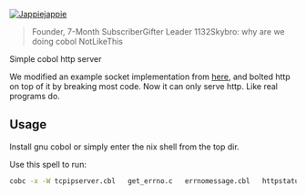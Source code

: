 [![Jappiejappie](https://img.shields.io/badge/twitch.tv-jappiejappie-purple?logo=twitch)](https://www.twitch.tv/jappiejappie)

> Founder, 7-Month SubscriberGifter Leader 1132Skybro: why are we doing cobol NotLikeThis

Simple cobol http server

We modified an example socket implementation from [here](https://sourceforge.net/p/open-cobol/contrib/HEAD/tree/trunk/samples/socket/),
and bolted http on top of it by breaking most code.
Now it can only serve http. Like real programs do.

## Usage
Install gnu cobol or simply enter the nix shell from the top dir.

Use this spell to run:

```sh
cobc -x -W tcpipserver.cbl   get_errno.c   errnomessage.cbl   httpstatus.cbl   connecttoserver.cbl   gettimestamp.cbl && ./tcpipserver 127.0.0.1 8084
```
